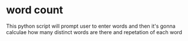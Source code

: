 # word count

This python script will prompt user to enter words and then it's gonna calculae how many distinct words are there and repetation of each word
